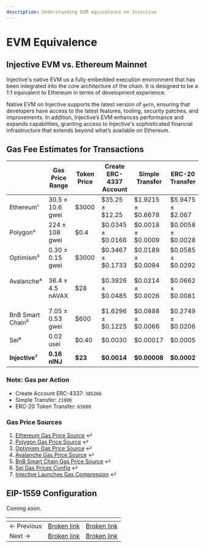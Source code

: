 ```yaml
---
description: Understanding EVM equivalence on Injective
---
```


# EVM Equivalence

## Injective EVM vs. Ethereum Mainnet

Injective's native EVM us a fully embedded execution environment that has been integrated into the core architecture of the chain. It is designed to be a 1:1 equivalent to Ethereum in terms of development experience.&#x20;

Native EVM on Injective supports the latest version of `geth`, ensuring that developers have access to the latest features, tooling, security patches, and improvements. In addition, Injective’s EVM enhances performance and expands capabilities, granting access to Injective's sophisticated financial infrastructure that extends beyond what’s available on Ethereum.

## Gas Fee Estimates for Transactions

<table data-full-width="false"><thead><tr><th width="131"> </th><th width="162">Gas Price Range</th><th width="121">Token Price</th><th width="234">Create ERC-4337 Account</th><th width="157">Simple Transfer</th><th>ERC-20 Transfer</th></tr></thead><tbody><tr><td>Ethereum¹</td><td>30.5 ± 10.6 gwei</td><td>$3000</td><td>$35.25 ± $12.25</td><td>$1.9215 ± $0.6678</td><td>$5.9475 ± $2.067</td></tr><tr><td>Polygon²</td><td>224 ± 108 gwei</td><td>$0.4</td><td>$0.0345 ± $0.0166</td><td>$0.0018 ± $0.0009</td><td>$0.0058 ± $0.0028</td></tr><tr><td>Optimism³</td><td>0.30 ± 0.15 gwei</td><td>$3000</td><td>$0.3467 ± $0.1733</td><td>$0.0189 ± $0.0094</td><td>$0.0585 ± $0.0292</td></tr><tr><td><p>Avalanche⁴</p><p><br></p></td><td>36.4 ± 4.5 nAVAX</td><td>$28</td><td>$0.3926 ± $0.0485</td><td>$0.0214 ± $0.0026</td><td>$0.0662 ± $0.0081</td></tr><tr><td>BnB Smart Chain⁵</td><td>7.05 ± 0.53 gwei</td><td>$600</td><td>$1.6296 ± $0.1225</td><td>$0.0888 ± $0.0066</td><td>$0.2749 ± $0.0206</td></tr><tr><td>Sei⁶</td><td>0.02 usei</td><td>$0.40</td><td>$0.0030</td><td>$0.00017</td><td>$0.0005</td></tr><tr><td><strong>Injective⁷</strong></td><td><strong>0.16 nINJ</strong></td><td><strong>$23</strong></td><td><strong>$0.0014</strong></td><td><strong>$0.00008</strong></td><td><strong>$0.0002</strong></td></tr></tbody></table>

### Note: Gas per Action <a href="#note-gas-per-action" id="note-gas-per-action"></a>

* Create Account ERC-4337: `385266`
* Simple Transfer: `21000`
* ERC-20 Token Transfer: `65000`

### Gas Price Sources

1. [Ethereum Gas Price Source](https://etherscan.io/chart/gasprice) ↩︎
2. [Polygon Gas Price Source](https://polygonscan.com/chart/gasprice) ↩︎
3. [Optimism Gas Price Source](https://optimistic.etherscan.io/chart/gasprice) ↩︎
4. [Avalanche Gas Price Source](https://snowtrace.io/chart/gasprice) ↩︎
5. [BnB Smart Chain Gas Price Source](https://bscscan.com/chart/gasprice) ↩︎
6. [Sei Gas Prices Config](https://github.com/sei-protocol/chain-registry/blob/main/gas.json) ↩︎
7. [Injective Launches Gas Compression](https://blog.injective.com/en/injective-unveils-fee-reductions-with-gas-compression/) ↩︎

## EIP-1559 Configuration

Coming soon.



<table data-card-size="large" data-view="cards" data-full-width="false"><thead><tr><th></th><th data-type="content-ref"></th><th data-hidden data-card-target data-type="content-ref"></th></tr></thead><tbody><tr><td>← Previous</td><td><a href="broken-reference">Broken link</a></td><td><a href="broken-reference">Broken link</a></td></tr><tr><td>Next → </td><td><a href="broken-reference">Broken link</a></td><td><a href="broken-reference">Broken link</a></td></tr></tbody></table>
